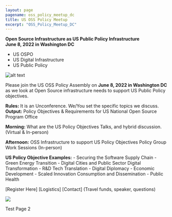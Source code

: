 ```yaml
---
layout: page
pagename: oss_policy_meetup_dc
title: US OSS Policy Meetup
excerpt: "OSS_Policy_Meetup_DC"
---
```


**Open Source Infrastructure as US Public Policy Infrastructure**<br>
**June 8, 2022 in Washington DC**

- US OSPO
- US Digital Infrastructure 
- US Public Policy

![alt text](https://ospoplusplus.com/assets/images/InfrastructureUSOSPO.png "Logo Title Text 1")

Please join the US OSS Policy Assembly on **June 8, 2022 in Washington DC** as we look at Open Source infrastructure needs to support US Public Policy objectives.  

**Rules:**  It is an Unconference.  We/You set the specific topics we discuss.
**Output:**  Policy Objectives & Requirements for US National Open Source Program Office

**Morning:**    	What are the US Policy Objectives 
      	Talks, and hybrid discussion. (Virtual & In-person)

**Afternoon:** 	OSS Infrastructure to support US Policy Objectives
Policy Group Work Sessions (In-person)

**US Policy Objective Examples:**
	- Securing the Software Supply Chain
	- Green Energy Transition
	- Digital Cities and Public Sector Digital Transformation
	- R&D Tech Translation
	- Digital Diplomacy
	- Economic Development
	- Scaled Innovation Consumption and Dissemination
	- Public Health

[Register Here]
[Logistics]
[Contact]  (Travel funds, speaker, questions)

<img src="{{ ASSET_PATH }}/assets/images/InfrastructureUSOSPO.png" />

Test Page 2

